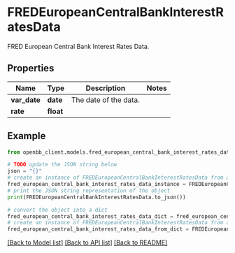 # FREDEuropeanCentralBankInterestRatesData

FRED European Central Bank Interest Rates Data.

## Properties

Name | Type | Description | Notes
------------ | ------------- | ------------- | -------------
**var_date** | **date** | The date of the data. | 
**rate** | **float** |  | 

## Example

```python
from openbb_client.models.fred_european_central_bank_interest_rates_data import FREDEuropeanCentralBankInterestRatesData

# TODO update the JSON string below
json = "{}"
# create an instance of FREDEuropeanCentralBankInterestRatesData from a JSON string
fred_european_central_bank_interest_rates_data_instance = FREDEuropeanCentralBankInterestRatesData.from_json(json)
# print the JSON string representation of the object
print(FREDEuropeanCentralBankInterestRatesData.to_json())

# convert the object into a dict
fred_european_central_bank_interest_rates_data_dict = fred_european_central_bank_interest_rates_data_instance.to_dict()
# create an instance of FREDEuropeanCentralBankInterestRatesData from a dict
fred_european_central_bank_interest_rates_data_from_dict = FREDEuropeanCentralBankInterestRatesData.from_dict(fred_european_central_bank_interest_rates_data_dict)
```
[[Back to Model list]](../README.md#documentation-for-models) [[Back to API list]](../README.md#documentation-for-api-endpoints) [[Back to README]](../README.md)


